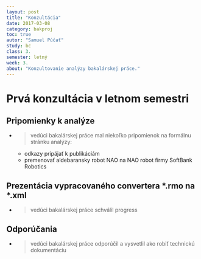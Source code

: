 ```yaml
---
layout: post
title: "Konzultácia"
date: 2017-03-08
category: bakproj
toc: true
autor: "Samuel Púčať"
study: bc
class: 3.
semester: letný
week: 3.
about: "Konzultovanie analýzy bakalárskej práce."
---
```

# Prvá konzultácia v letnom semestri
## Pripomienky k analýze
* >vedúci bakalárskej práce mal niekoľko pripomienok na formálnu stránku analýzy: 
	* odkazy pripájať k publikáciám
	* premenovať aldebaransky robot NAO na NAO robot firmy SoftBank Robotics

## Prezentácia vypracovaného convertera *.rmo na *.xml 
* >vedúci bakalárskej práce schválil progress

## Odporúčania
* >vedúci bakalárskej práce odporúčil a vysvetlil ako robiť technickú dokumentáciu


